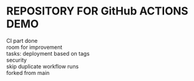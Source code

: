 # REPOSITORY FOR GitHub ACTIONS DEMO</br>
CI part done </br>
room for improvement</br>
tasks: deployment based on tags</br>
security </br>
skip duplicate workflow runs </br>
forked from main</br>
